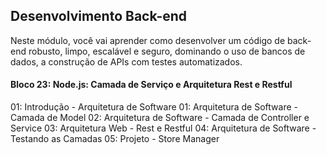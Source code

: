 ## Desenvolvimento Back-end

Neste módulo, você vai aprender como desenvolver um código de back-end robusto, limpo, escalável e seguro, dominando o uso de bancos de dados, a construção de APIs com testes automatizados.

#### Bloco 23: Node.js: Camada de Serviço e Arquitetura Rest e Restful

01: Introdução - Arquitetura de Software
01: Arquitetura de Software - Camada de Model
02: Arquitetura de Software - Camada de Controller e Service
03: Arquitetura Web - Rest e Restful
04: Arquitetura de Software - Testando as Camadas
05: Projeto - Store Manager
